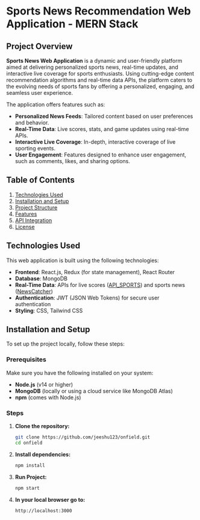 # Sports News Recommendation Web Application - MERN Stack

## Project Overview

**Sports News Web Application** is a dynamic and user-friendly platform aimed at delivering personalized sports news, real-time updates, and interactive live coverage for sports enthusiasts. Using cutting-edge content recommendation algorithms and real-time data APIs, the platform caters to the evolving needs of sports fans by offering a personalized, engaging, and seamless user experience. 

The application offers features such as:
- **Personalized News Feeds**: Tailored content based on user preferences and behavior.
- **Real-Time Data**: Live scores, stats, and game updates using real-time APIs.
- **Interactive Live Coverage**: In-depth, interactive coverage of live sporting events.
- **User Engagement**: Features designed to enhance user engagement, such as comments, likes, and sharing options.

## Table of Contents
1. [Technologies Used](#technologies-used)
2. [Installation and Setup](#installation-and-setup)
3. [Project Structure](#project-structure)
4. [Features](#features)
5. [API Integration](#api-integration)
6. [License](#license)

## Technologies Used

This web application is built using the following technologies:

- **Frontend**: React.js, Redux (for state management), React Router
- **Database**: MongoDB
- **Real-Time Data**: APIs for live scores ([API_SPORTS](https://api-sports.io/)) and sports news ([NewsCatcher](https://www.newscatcherapi.com/))
- **Authentication**: JWT (JSON Web Tokens) for secure user authentication
- **Styling**: CSS, Tailwind CSS

## Installation and Setup

To set up the project locally, follow these steps:

### Prerequisites

Make sure you have the following installed on your system:

- **Node.js** (v14 or higher)
- **MongoDB** (locally or using a cloud service like MongoDB Atlas)
- **npm** (comes with Node.js)

### Steps

1. **Clone the repository:**

   ```bash
   git clone https://github.com/jeeshu123/onfield.git
   cd onfield

2. **Install dependencies:**

   ```bash
   npm install

3. **Run Project:**

   ```bash
   npm start

4. **In your local browser go to:**

   ```bash
   http://localhost:3000

